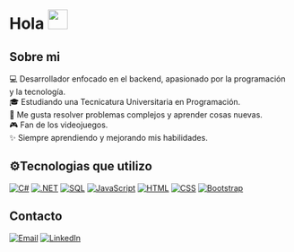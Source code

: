 <h1>Hola <img src="https://media.giphy.com/media/hvRJCLFzcasrR4ia7z/giphy.gif" width="35"></h1>

<h2>Sobre mi</h2>

<p>
💻 Desarrollador enfocado en el backend, apasionado por la programación y la tecnología. </br>
🎓 Estudiando una Tecnicatura Universitaria en Programación. </br>
🎯 Me gusta resolver problemas complejos y aprender cosas nuevas. </br>
🎮 Fan de los videojuegos. </br>
✨ Siempre aprendiendo y mejorando mis habilidades.
</p>

<h2>⚙️Tecnologias que utilizo</h2>

<p>
  <a href="#"><img alt="C#" src="https://custom-icon-badges.demolab.com/badge/C%23-68217A.svg?logo=cs2&logoColor=white"></a>
  <a href="#"><img alt=".NET" src="https://img.shields.io/badge/Dotnet-512BD4.svg?logo=dotnet&logoColor=white"></a>
  <a href="#"><img alt="SQL" src="https://custom-icon-badges.demolab.com/badge/SQL-025E8C.svg?logo=database&logoColor=white"></a>
  <a href="#"><img alt="JavaScript" src="https://img.shields.io/badge/JavaScript-F7DF1E.svg?logo=javascript&logoColor=black"></a>
  <a href="#"><img alt="HTML" src="https://img.shields.io/badge/HTML-E34F26.svg?logo=html5&logoColor=white"></a>
  <a href="#"><img alt="CSS" src="https://img.shields.io/badge/CSS-1572B6.svg?logo=css&logoColor=white"></a>
  <a href="#"><img alt="Bootstrap" src="https://img.shields.io/badge/Bootstrap-7952B3.svg?logo=bootstrap&logoColor=white"></a>
</p>

<h2>Contacto</h2>
<a href="mailto:herrlein.tomas@gmail.com"><img alt="Email" src="https://img.shields.io/badge/Email-D14836.svg?style=for-the-badge&logo=gmail&logoColor=white"></a>
<a href="https://www.linkedin.com/in/tomas-herrlein-8a603a302/"><img alt="LinkedIn" src="https://custom-icon-badges.demolab.com/badge/LinkedIn-0A66C2.svg?style=for-the-badge&logo=linkedin&logoColor=white"></a>


